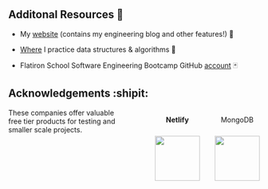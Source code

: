 ## Additonal Resources :eyes:

 - My [website](https://mikebarberry.com) (contains my engineering blog and other features!) :love_hotel:

 - [Where](https://leetcode.com/Mbarberry/) I practice data structures & algorithms  :space_invader:

 - Flatiron School Software Engineering Bootcamp GitHub [account](https://github.com/MikeBarberry-Flatiron) :black_joker:

## Acknowledgements :shipit:
<div style="display: flex; flex-direction: row; gap: 30px;"
 <p>These companies offer valuable free tier products for testing and smaller scale projects.</p>
  <div style="display: flex; flex-direction: column; gap: 10px; justify-content: center; align-items: center;">
    <p style="font-weight: bold;">Netlify</p>
    <a href="https://www.netlify.com/">
      <img src="https://tse2.mm.bing.net/th?id=OIP.W1wQF0btA3QFRAs0UXMHGQHaFI&pid=Api&f=1&ipt=e81cfe3511a540a419b1da7ff762d17186948b2b37ffcff42a024a6aea0061c0&ipo=images" height="90px" width="90px" />
    </a> 
  </div>
  <div style="display: flex; flex-direction: column; gap: 10px; justify-content: center; align-items: center;">
    <p>MongoDB</p>
    <a href="https://www.mongodb.com/">
      <img src="https://tse4.mm.bing.net/th?id=OIP.JzBlaYlLd6_GqaQWRAT_rAFNC7&pid=Api&f=1&ipt=2b885f1633731a718946bd9ebcb4de94c3a3f681f081ce0966cc42e5e0050c9f&ipo=images" height="90px" width="90px" />
    </a> 
  </div>
</div>

